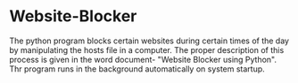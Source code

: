 # Website-Blocker

The python program blocks certain websites during certain times of the day by manipulating the hosts file in a computer. The proper description of this process is given in the word document- "Website Blocker using Python".
Thr program runs in the background automatically on system startup.
